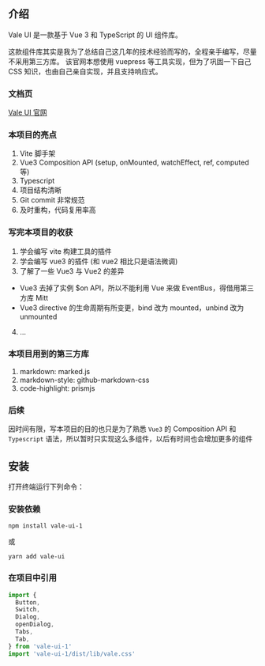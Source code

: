 ## 介绍

Vale UI 是一款基于 Vue 3 和 TypeScript 的 UI 组件库。

这款组件库其实是我为了总结自己这几年的技术经验而写的，全程亲手编写，尽量不采用第三方库。
该官网本想使用 vuepress 等工具实现，但为了巩固一下自己 CSS 知识，也由自己亲自实现，并且支持响应式。

### 文档页
[Vale UI 官网](https://yuriuh.github.io/vale/#/)

### 本项目的亮点

1. Vite 脚手架
2. Vue3 Composition API (setup, onMounted, watchEffect, ref, computed 等)
3. Typescript
4. 项目结构清晰
5. Git commit 非常规范
6. 及时重构，代码复用率高

### 写完本项目的收获

1. 学会编写 vite 构建工具的插件
2. 学会编写 vue3 的插件 (和 vue2 相比只是语法微调)
3. 了解了一些 Vue3 与 Vue2 的差异
  - Vue3 去掉了实例 $on API，所以不能利用 Vue 来做 EventBus，得借用第三方库 Mitt
  - Vue3 directive 的生命周期有所变更，bind 改为 mounted，unbind 改为 unmounted
4. ...

### 本项目用到的第三方库

1. markdown: marked.js
2. markdown-style: github-markdown-css
3. code-highlight: prismjs

### 后续

因时间有限，写本项目的目的也只是为了熟悉 `Vue3` 的 Composition API 和 `Typescript` 语法，所以暂时只实现这么多组件，以后有时间也会增加更多的组件

## 安装

打开终端运行下列命令：

### 安装依赖
```
npm install vale-ui-1
```

或

```
yarn add vale-ui
```

### 在项目中引用

```javascript
import {
  Button,
  Switch,
  Dialog,
  openDialog,
  Tabs,
  Tab,
} from 'vale-ui-1'
import 'vale-ui-1/dist/lib/vale.css'
```